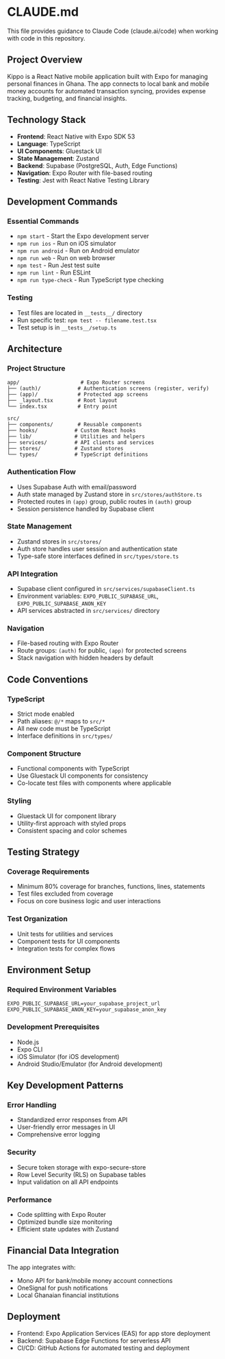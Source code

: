 # CLAUDE.md

This file provides guidance to Claude Code (claude.ai/code) when working with code in this repository.

## Project Overview

Kippo is a React Native mobile application built with Expo for managing personal finances in Ghana. The app connects to local bank and mobile money accounts for automated transaction syncing, provides expense tracking, budgeting, and financial insights.

## Technology Stack

- **Frontend**: React Native with Expo SDK 53
- **Language**: TypeScript
- **UI Components**: Gluestack UI
- **State Management**: Zustand
- **Backend**: Supabase (PostgreSQL, Auth, Edge Functions)
- **Navigation**: Expo Router with file-based routing
- **Testing**: Jest with React Native Testing Library

## Development Commands

### Essential Commands
- `npm start` - Start the Expo development server
- `npm run ios` - Run on iOS simulator
- `npm run android` - Run on Android emulator
- `npm run web` - Run on web browser
- `npm test` - Run Jest test suite
- `npm run lint` - Run ESLint
- `npm run type-check` - Run TypeScript type checking

### Testing
- Test files are located in `__tests__/` directory
- Run specific test: `npm test -- filename.test.tsx`
- Test setup is in `__tests__/setup.ts`

## Architecture

### Project Structure
```
app/                    # Expo Router screens
├── (auth)/            # Authentication screens (register, verify)
├── (app)/             # Protected app screens  
├── _layout.tsx        # Root layout
└── index.tsx          # Entry point

src/
├── components/        # Reusable components
├── hooks/            # Custom React hooks
├── lib/              # Utilities and helpers
├── services/         # API clients and services
├── stores/           # Zustand stores
└── types/            # TypeScript definitions
```

### Authentication Flow
- Uses Supabase Auth with email/password
- Auth state managed by Zustand store in `src/stores/authStore.ts`
- Protected routes in `(app)` group, public routes in `(auth)` group
- Session persistence handled by Supabase client

### State Management
- Zustand stores in `src/stores/`
- Auth store handles user session and authentication state
- Type-safe store interfaces defined in `src/types/store.ts`

### API Integration
- Supabase client configured in `src/services/supabaseClient.ts`
- Environment variables: `EXPO_PUBLIC_SUPABASE_URL`, `EXPO_PUBLIC_SUPABASE_ANON_KEY`
- API services abstracted in `src/services/` directory

### Navigation
- File-based routing with Expo Router
- Route groups: `(auth)` for public, `(app)` for protected screens
- Stack navigation with hidden headers by default

## Code Conventions

### TypeScript
- Strict mode enabled
- Path aliases: `@/*` maps to `src/*`
- All new code must be TypeScript
- Interface definitions in `src/types/`

### Component Structure
- Functional components with TypeScript
- Use Gluestack UI components for consistency
- Co-locate test files with components where applicable

### Styling
- Gluestack UI for component library
- Utility-first approach with styled props
- Consistent spacing and color schemes

## Testing Strategy

### Coverage Requirements
- Minimum 80% coverage for branches, functions, lines, statements
- Test files excluded from coverage
- Focus on core business logic and user interactions

### Test Organization
- Unit tests for utilities and services
- Component tests for UI components
- Integration tests for complex flows

## Environment Setup

### Required Environment Variables
```
EXPO_PUBLIC_SUPABASE_URL=your_supabase_project_url
EXPO_PUBLIC_SUPABASE_ANON_KEY=your_supabase_anon_key
```

### Development Prerequisites
- Node.js
- Expo CLI
- iOS Simulator (for iOS development)
- Android Studio/Emulator (for Android development)

## Key Development Patterns

### Error Handling
- Standardized error responses from API
- User-friendly error messages in UI
- Comprehensive error logging

### Security
- Secure token storage with expo-secure-store
- Row Level Security (RLS) on Supabase tables
- Input validation on all API endpoints

### Performance
- Code splitting with Expo Router
- Optimized bundle size monitoring
- Efficient state updates with Zustand

## Financial Data Integration

The app integrates with:
- Mono API for bank/mobile money account connections
- OneSignal for push notifications
- Local Ghanaian financial institutions

## Deployment

- Frontend: Expo Application Services (EAS) for app store deployment
- Backend: Supabase Edge Functions for serverless API
- CI/CD: GitHub Actions for automated testing and deployment